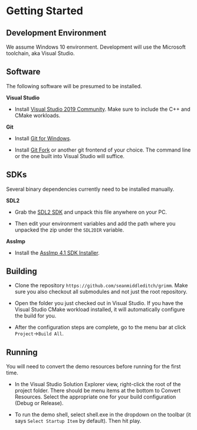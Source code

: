 Getting Started
===============

Development Environment
-----------------------

We assume Windows 10 environment. Development will use the Microsoft toolchain, aka Visual Studio.

Software
--------

The following software will be presumed to be installed.

**Visual Studio**

- Install [Visual Studio 2019 Community](https://visualstudio.microsoft.com/thank-you-downloading-visual-studio/?sku=Community&rel=16). Make sure to include the C++ and CMake workloads.

**Git**

- Install [Git for Windows](https://github.com/git-for-windows/git/releases/download/v2.21.0.windows.1/Git-2.21.0-64-bit.exe).

- Install [Git Fork](https://git-fork.com/update/win/ForkInstaller.exe) or another git frontend of your choice. The command line or the one built into Visual Studio will suffice.

SDKs
----

Several binary dependencies currently need to be installed manually.

**SDL2**

- Grab the [SDL2 SDK](https://www.libsdl.org/release/SDL2-2.0.9-win32-x64.zip) and unpack this file anywhere on your PC.

- Then edit your environment variables and add the path where you unpacked the zip under the `SDL2DIR` variable.

**AssImp**

- Install the [AssImp 4.1 SDK Installer](https://github.com/assimp/assimp/releases/download/v4.1.0/assimp-sdk-4.1.0-setup.exe).

Building
--------

- Clone the repository `https://github.com/seanmiddleditch/grimm`. Make sure you also checkout all submodules and not just the root repository.

- Open the folder you just checked out in Visual Studio. If you have the Visual Studio CMake workload installed, it will automatically configure the build for you.

- After the configuration steps are complete, go to the menu bar at click `Project`->`Build All`.

Running
-------

You will need to convert the demo resources before running for the first time.

- In the Visual Studio Solution Explorer view, right-click the root of the project folder. There should be menu items at the bottom to Convert Resources. Select the appropriate one for your
build configuration (Debug or Release).

- To run the demo shell, select shell.exe in the dropdown on the toolbar (it says `Select Startup Item` by default). Then hit play.
